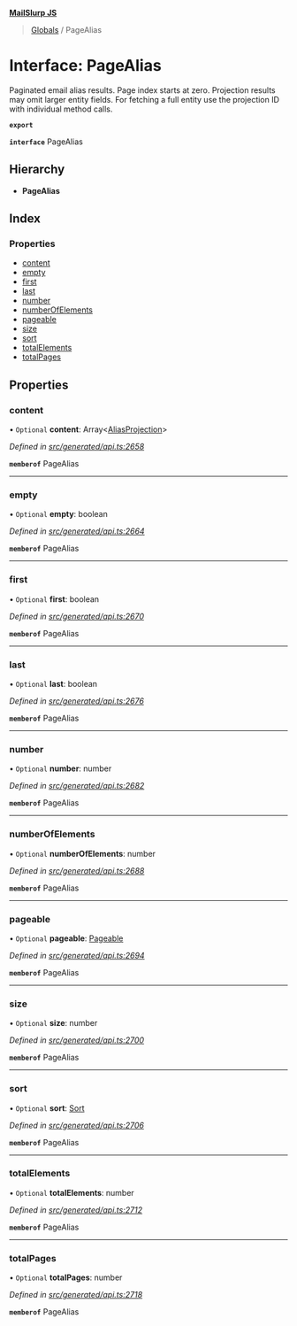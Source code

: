 **[MailSlurp JS](../README.md)**

> [Globals](../README.md) / PageAlias

# Interface: PageAlias

Paginated email alias results. Page index starts at zero. Projection results may omit larger entity fields. For fetching a full entity use the projection ID with individual method calls.

**`export`** 

**`interface`** PageAlias

## Hierarchy

* **PageAlias**

## Index

### Properties

* [content](pagealias.md#content)
* [empty](pagealias.md#empty)
* [first](pagealias.md#first)
* [last](pagealias.md#last)
* [number](pagealias.md#number)
* [numberOfElements](pagealias.md#numberofelements)
* [pageable](pagealias.md#pageable)
* [size](pagealias.md#size)
* [sort](pagealias.md#sort)
* [totalElements](pagealias.md#totalelements)
* [totalPages](pagealias.md#totalpages)

## Properties

### content

• `Optional` **content**: Array\<[AliasProjection](aliasprojection.md)>

*Defined in [src/generated/api.ts:2658](https://github.com/mailslurp/mailslurp-client/blob/6b679b8/src/generated/api.ts#L2658)*

**`memberof`** PageAlias

___

### empty

• `Optional` **empty**: boolean

*Defined in [src/generated/api.ts:2664](https://github.com/mailslurp/mailslurp-client/blob/6b679b8/src/generated/api.ts#L2664)*

**`memberof`** PageAlias

___

### first

• `Optional` **first**: boolean

*Defined in [src/generated/api.ts:2670](https://github.com/mailslurp/mailslurp-client/blob/6b679b8/src/generated/api.ts#L2670)*

**`memberof`** PageAlias

___

### last

• `Optional` **last**: boolean

*Defined in [src/generated/api.ts:2676](https://github.com/mailslurp/mailslurp-client/blob/6b679b8/src/generated/api.ts#L2676)*

**`memberof`** PageAlias

___

### number

• `Optional` **number**: number

*Defined in [src/generated/api.ts:2682](https://github.com/mailslurp/mailslurp-client/blob/6b679b8/src/generated/api.ts#L2682)*

**`memberof`** PageAlias

___

### numberOfElements

• `Optional` **numberOfElements**: number

*Defined in [src/generated/api.ts:2688](https://github.com/mailslurp/mailslurp-client/blob/6b679b8/src/generated/api.ts#L2688)*

**`memberof`** PageAlias

___

### pageable

• `Optional` **pageable**: [Pageable](pageable.md)

*Defined in [src/generated/api.ts:2694](https://github.com/mailslurp/mailslurp-client/blob/6b679b8/src/generated/api.ts#L2694)*

**`memberof`** PageAlias

___

### size

• `Optional` **size**: number

*Defined in [src/generated/api.ts:2700](https://github.com/mailslurp/mailslurp-client/blob/6b679b8/src/generated/api.ts#L2700)*

**`memberof`** PageAlias

___

### sort

• `Optional` **sort**: [Sort](sort.md)

*Defined in [src/generated/api.ts:2706](https://github.com/mailslurp/mailslurp-client/blob/6b679b8/src/generated/api.ts#L2706)*

**`memberof`** PageAlias

___

### totalElements

• `Optional` **totalElements**: number

*Defined in [src/generated/api.ts:2712](https://github.com/mailslurp/mailslurp-client/blob/6b679b8/src/generated/api.ts#L2712)*

**`memberof`** PageAlias

___

### totalPages

• `Optional` **totalPages**: number

*Defined in [src/generated/api.ts:2718](https://github.com/mailslurp/mailslurp-client/blob/6b679b8/src/generated/api.ts#L2718)*

**`memberof`** PageAlias
